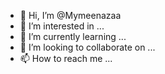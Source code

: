 - 👋 Hi, I’m @Mymeenazaa
- 👀 I’m interested in ...
- 🌱 I’m currently learning ...
- 💞️ I’m looking to collaborate on ...
- 📫 How to reach me ...

<!---
Mymeenazaa/Mymeenazaa is a ✨ special ✨ repository because its `README.md` (this file) appears on your GitHub profile.
You can click the Preview link to take a look at your changes.
--->
